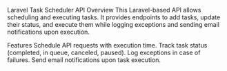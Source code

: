 Laravel Task Scheduler API
Overview
This Laravel-based API allows scheduling and executing tasks. It provides endpoints to add tasks, update their status, and execute them while logging exceptions and sending email notifications upon execution.

Features
Schedule API requests with execution time.
Track task status (completed, in queue, canceled, paused).
Log exceptions in case of failures.
Send email notifications upon task execution.